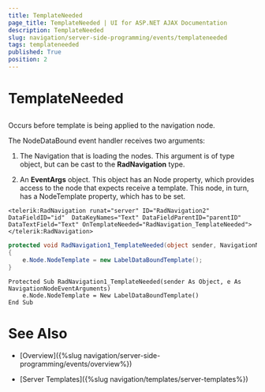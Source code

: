 ```yaml
---
title: TemplateNeeded
page_title: TemplateNeeded | UI for ASP.NET AJAX Documentation
description: TemplateNeeded
slug: navigation/server-side-programming/events/templateneeded
tags: templateneeded
published: True
position: 2
---
```


# TemplateNeeded

## 

Occurs before template is being applied to the navigation node.

The NodeDataBound event handler receives two arguments:

1. The Navigation that is loading the nodes. This argument is of type object, but can be cast to the __RadNavigation__ type.

1. An __EventArgs__ object. This object has an Node property, which provides access to the node that expects receive a template. This node, in turn, has a NodeTemplate property, which has to be set.

````ASPNET
<telerik:RadNavigation runat="server" ID="RadNavigation2" DataFieldID="id"  DataKeyNames="Text" DataFieldParentID="parentID" 
DataTextField="Text" OnTemplateNeeded="RadNavigation_TemplateNeeded">
</telerik:RadNavigation>
````

````C#
protected void RadNavigation1_TemplateNeeded(object sender, NavigationNodeEventArguments e)
{
	e.Node.NodeTemplate = new LabelDataBoundTemplate();
}
````
````VB.NET
Protected Sub RadNavigation1_TemplateNeeded(sender As Object, e As NavigationNodeEventArguments)
	e.Node.NodeTemplate = New LabelDataBoundTemplate()
End Sub
````

# See Also

 * [Overview]({%slug navigation/server-side-programming/events/overview%})

 * [Server Templates]({%slug navigation/templates/server-templates%})
